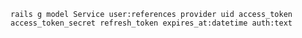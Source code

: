 `rails g model Service user:references provider uid access_token access_token_secret refresh_token expires_at:datetime auth:text`
